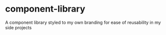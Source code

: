 # component-library
A component library styled to my own branding for ease of reusability in my side projects
